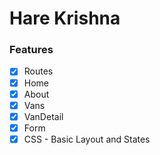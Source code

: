# Hare Krishna

### Features

- [x] Routes
- [x] Home
- [x] About
- [x] Vans
- [x] VanDetail
- [x] Form
- [x] CSS - Basic Layout and States
